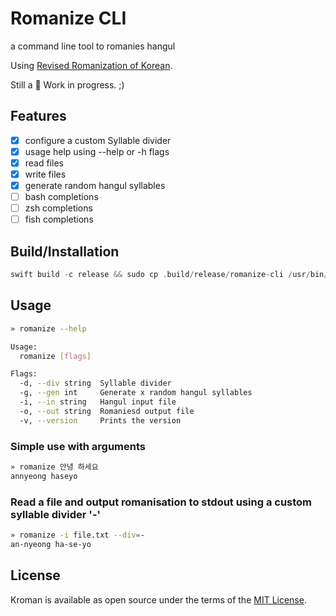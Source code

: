 # Romanize CLI

a command line tool to romanies hangul

Using [Revised Romanization of Korean](https://en.wikipedia.org/wiki/Revised_Romanization_of_Korean).

Still a 🚧 Work in progress. ;)

## Features

- [x] configure a custom Syllable divider
- [x] usage help using --help or -h flags
- [x] read files
- [x] write files
- [x] generate random hangul syllables
- [ ] bash completions
- [ ] zsh completions
- [ ] fish completions

## Build/Installation

``` swift
swift build -c release && sudo cp .build/release/romanize-cli /usr/bin/romanize
```

## Usage

```bash
» romanize --help

Usage:
  romanize [flags]

Flags:
  -d, --div string  Syllable divider
  -g, --gen int     Generate x random hangul syllables
  -i, --in string   Hangul input file
  -o, --out string  Romaniesd output file
  -v, --version     Prints the version
``` 

### Simple use with arguments

```bash
» romanize 안녕 하세요
annyeong haseyo
```

### Read a file and output romanisation to stdout using a custom syllable divider '-'

```bash
» romanize -i file.txt --div=-
an-nyeong ha-se-yo
```


## License

Kroman is available as open source under the terms of the [MIT License](http://opensource.org/licenses/MIT).
